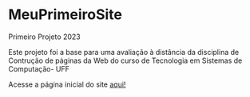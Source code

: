 # MeuPrimeiroSite
 Primeiro Projeto 2023

 Este projeto foi a base para uma avalia&ccedil;&atilde;o &agrave;  dist&acirc;ncia da disciplina de Contru&ccedil;&atilde;o de p&aacute;ginas da Web do curso de Tecnologia em Sistemas de Computa&ccedil;&atilde;o- UFF

 Acesse a p&aacute;gina inicial do site <a href="https://mylenamarins.github.io/MeuPrimeiroSite/"> aqui!</a>


